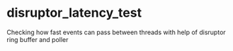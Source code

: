 # disruptor_latency_test
Checking how fast events can pass between threads with help of disruptor ring buffer and poller
